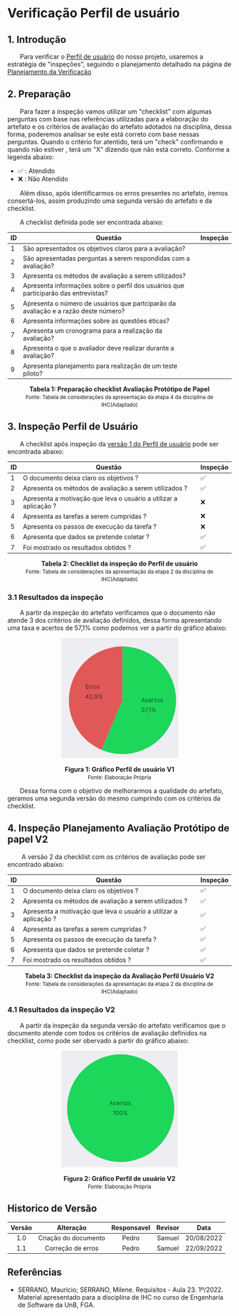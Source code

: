 # Verificação Perfil de usuário

## 1. Introdução

&emsp;&emsp;Para verificar o [Perfil de usuário](../analiseRequisitos/perfilUsuario.md) do nosso projeto, usaremos a estratégia de "inspeções", seguindo o planejamento detalhado na página de [Planejamento da Verificação](../verificacao/planejamento.md)

## 2. Preparação

&emsp;&emsp;Para fazer a inspeção vamos utilizar um "checklist" com algumas perguntas com base nas referências utilizadas para a elaboração do artefato e os critérios de avaliação do artefato adotados na disciplina, dessa forma, poderemos analisar se este está correto com base nessas perguntas. Quando o critério for atentido, terá um "check" confirmando e quando não estiver , terá um "X" dizendo que não está correto. Conforme a legenda abaixo:

- ✅ : Atendido
- ❌ : Não Atendido

&emsp;&emsp;Além disso, após identificarmos os erros presentes no artefato, iremos consertá-los, assim produzindo uma segunda versão do artefato e da checklist.

&emsp;&emsp;A checklist definida pode ser encontrada abaixo:

<center>

|ID|Questão| Inspeção |
|-----------|-------------|-------------|
| 1 | São apresentados os objetivos claros para a avaliação? ||
| 2 | São apresentadas perguntas a serem respondidas com a avaliação?||
| 3 | Apresenta os métodos de avaliação a serem utilizados?||
| 4 | Apresenta informações sobre o perfil dos usuários que participarão das entrevistas?||
| 5 | Apresenta o número de usuários que partciparão da avaliação e a razão deste número?||
| 6 | Apresenta informações sobre as questões éticas?||
| 7 | Apresenta um cronograma para a realização da avaliação?||
| 8 | Apresenta o que o avaliador deve realizar durante a avaliação?||
| 9 | Apresenta planejamento para realização de um teste piloto?||

</center>

<figcaption align='center'>
    <b>Tabela 1: Preparação checklist Avaliação Protótipo de Papel </b>
    <br><small> Fonte: Tabela de considerações da apresentação da etapa 4 da disciplina de IHC(Adaptado)</small>
</figcaption>


## 3. Inspeção Perfil de Usuário

&emsp;&emsp;A checklist após inspeção da [versão 1 do Perfil de usuário](../docs/prototipo_papel_doc/PlanejamentoAvaliPropPapel.md) pode ser encontrada abaixo:

<center>

|ID|Questão| Inspeção |
|-----------|-------------|-------------|
| 1 | O documento deixa claro os objetivos ? | ✅ |
| 2 | Apresenta os métodos de avaliação a serem utilizados ? | ✅ |
| 3 | Apresenta a motivação que leva o usuário a utilizar a aplicação ? | ❌ |
| 4 | Apresenta as tarefas a serem cumpridas ? | ❌ |
| 5 | Apresenta os passos de execução da tarefa ? | ❌ |
| 6 | Apresenta que dados se pretende coletar ? | ✅ |
| 7 | Foi mostrado os resultados obtidos ? | ✅ | 


</center>

<figcaption align='center'>
    <b>Tabela 2: Checklist da inspeção do Perfil de usuário </b>
    <br><small> Fonte: Tabela de considerações da apresentação da etapa 2 da disciplina de IHC(Adaptado)</small>
</figcaption>

### 3.1 Resultados da inspeção
&emsp;&emsp;A partir da inspeção do artefato verificamos que o documento não atende 3 dos critérios de avaliação definidos, dessa forma apresentando uma taxa e acertos de 57,1% como podemos ver a partir do gráfico abaixo:

<center>

![Grafico](../assets/graficosVerificacao/GraficoPerfilUsuarioV1.png)

</center>

<figcaption align='center'>
    <b>Figura 1: Gráfico Perfil de usuário V1 </b>
    <br><small> Fonte: Elaboração Própria </small>
</figcaption>

&emsp;&emsp;Dessa forma com o objetivo de melhorarmos a qualidade do artefato, geramos uma segunda versão do mesmo cumprindo com os critérios da checklist.

## 4. Inspeção Planejamento Avaliação Protótipo de papel V2
&emsp;&emsp; A versão 2 da checklist com os critérios de avaliação pode ser encontrado abaixo: 

<center>

|ID|Questão| Inspeção |
|-----------|-------------|-------------|
| 1 | O documento deixa claro os objetivos ? | ✅ |
| 2 | Apresenta os métodos de avaliação a serem utilizados ? | ✅ |
| 3 | Apresenta a motivação que leva o usuário a utilizar a aplicação ? | ✅ |
| 4 | Apresenta as tarefas a serem cumpridas ? | ✅ |
| 5 | Apresenta os passos de execução da tarefa ? | ✅ |
| 6 | Apresenta que dados se pretende coletar ? | ✅ |
| 7 | Foi mostrado os resultados obtidos ? | ✅ | 

</center>

<figcaption align='center'>
    <b>Tabela 3: Checklist da inspeção da Avaliação Perfil Usuário V2</b>
    <br><small> Fonte: Tabela de considerações da apresentação da etapa 2 da disciplina de IHC(Adaptado)</small>
</figcaption>

### 4.1 Resultados da inspeção V2
&emsp;&emsp;A partir da inspeção da segunda versão do artefato verificamos que o documento atende com todos os critérios de avaliação definidos na checklist, como pode ser obervado a partir do gráfico abaixo:

<center>

![Grafico](../assets/graficosVerificacao/GraficoPerfilUsuarioV2.png)

</center>

<figcaption align='center'>
    <b>Figura 2: Gráfico Perfil de usuário  V2 </b>
    <br><small> Fonte: Elaboração Própria </small>
</figcaption>

## Historico de Versão 

|    Versão    | Alteração| Responsavel        | Revisor     | Data
| :--------: | :----: | :------------------: | :-------------: |:----:|
| 1.0| Criação do documento | Pedro | Samuel  | 20/08/2022 |
| 1.1| Correção de erros | Pedro | Samuel | 22/09/2022|

## Referências

- SERRANO, Maurício; SERRANO, Milene. Requisitos - Aula 23. 1º/2022. Material apresentado para a disciplina de IHC no curso de Engenharia de Software da UnB, FGA.

